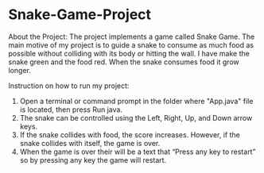 # Snake-Game-Project
About the Project:
The project implements a game called Snake Game. The main motive of my project is to guide a snake to consume as much food as possible without colliding with its body or hitting the wall. I have make the snake green and the food red. When the snake consumes food it grow longer. 

Instruction on how to run my project:
1. Open a terminal or command prompt in the folder where "App.java" file is located, then press Run java.
2. The snake can be controlled using the Left, Right, Up, and Down arrow keys.
3. If the snake collides with food, the score increases. However, if the snake collides with itself, the game is over.
4. When the game is over their will be a text that “Press any key to restart” so by pressing any key the game will restart.
